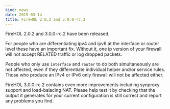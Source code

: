 ```yaml
---
kind: news
date: 2015-03-14
title: FireHOL 2.0.2 and 3.0.0-rc.2
---
```


FireHOL 2.0.2 and 3.0.0-rc.2 have been released.

For people who are differentiating ipv4 and ipv6 at the interface or
router level these have an important fix. Without it, one ip version of
your firewall will not accept RELATED traffic or log dropped packets.

People who only use `interface` and `router` to do both simultaneously
are not affected, even if they differentiate individual helper and/or
service rules. Those who produce an IPv4 or IPv6 only firewall will
not be affected either.

FireHOL 3.0.0-rc.2 contains even more improvements including synproxy
support and load-balacing NAT. Please help test it by checking that
the output it generates for your current configuration is still correct
and report any problems you find.
